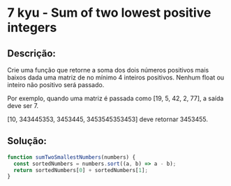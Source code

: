 # 7 kyu - Sum of two lowest positive integers

## Descrição:

Crie uma função que retorne a soma dos dois números positivos mais baixos dada uma matriz de no mínimo 4 inteiros positivos. Nenhum float ou inteiro não positivo será passado.

Por exemplo, quando uma matriz é passada como [19, 5, 42, 2, 77], a saída deve ser 7.

[10, 343445353, 3453445, 3453545353453] deve retornar 3453455.

## Solução:

```js
function sumTwoSmallestNumbers(numbers) {  
  const sortedNumbers = numbers.sort((a, b) => a - b);
  return sortedNumbers[0] + sortedNumbers[1];
}
```